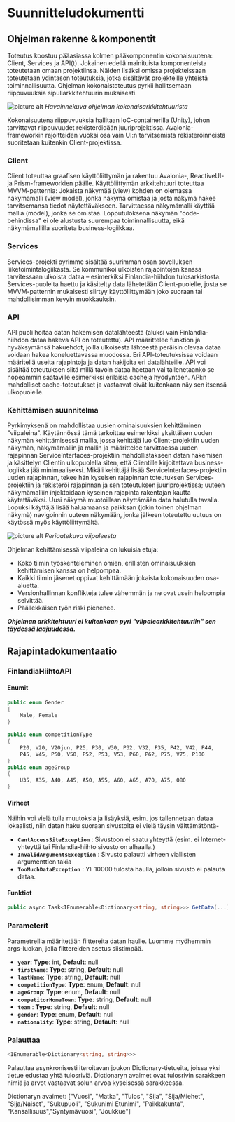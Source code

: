 # Suunnitteludokumentti #


## Ohjelman rakenne & komponentit ##
Toteutus koostuu pääasiassa kolmen pääkomponentin kokonaisuutena: Client, Services ja API(t). Jokainen edellä mainituista komponenteista toteutetaan omaan projektiinsa. Näiden lisäksi omissa projekteissaan toteutetaan ydintason toteutuksia, jotka sisältävät projekteille yhteistä toiminnallisuutta. Ohjelman kokonaistoteutus pyrkii hallitsemaan riippuvuuksia sipuliarkkitehtuurin mukaisesti.


![picture alt](https://i.imgur.com/bnjs88p.png)
_Havainnekuva ohjelman kokonaisarkkitehtuurista_


Kokonaisuutena riippuvuuksia hallitaan IoC-containerilla (Unity), johon tarvittavat riippuvuudet rekisteröidään juuriprojektissa. Avalonia-frameworkin rajoitteiden vuoksi osa vain UI:n tarvitsemista rekisteröinneistä suoritetaan kuitenkin Client-projektissa.

### Client ###
Client toteuttaa graafisen käyttöliittymän ja rakentuu Avalonia-, ReactiveUI- ja Prism-frameworkien päälle. Käyttöliittymän arkkitehtuuri toteuttaa MVVM-patternia: Jokaista näkymää (view) kohden on olemassa näkymämalli (view model), jonka näkymä omistaa ja josta näkymä hakee tarvitsemansa tiedot näytettäväkseen. Tarvittaessa näkymämalli käyttää mallia (model), jonka se omistaa. Lopputuloksena näkymän "code-behindissa" ei ole alustusta suurempaa toiminnallisuutta, eikä näkymämallilla suoriteta business-logiikkaa.

### Services ###
Services-projekti pyrimme sisältää suurimman osan sovelluksen liiketoimintalogiikasta. Se kommunikoi ulkoisten rajapintojen kanssa tarvitessaan ulkoista dataa – esimerkiksi Finlandia-hiihdon tulosarkistosta. Services-puolelta haettu ja käsitelty data lähetetään Client-puolelle, josta se MVVM-patternin mukaisesti siirtyy käyttöliittymään joko suoraan tai mahdollisimman kevyin muokkauksin.

### API ###
API puoli hoitaa datan hakemisen datalähteestä (aluksi vain Finlandia-hiihdon dataa hakeva API on toteutettu). API määrittelee funktion ja hyväksymänsä hakuehdot, joilla ulkoisesta lähteestä peräisin olevaa dataa voidaan hakea koneluettavassa muodossa. Eri API-toteutuksissa voidaan määritellä useita rajapintoja ja datan hakijoita eri datalähteille. API voi sisältää toteutuksen siitä millä tavoin dataa haetaan vai tallenetaanko se nopeammin saataville esimerkiksi erilaisia cacheja hyödyntäen. API:n mahdolliset cache-toteutukset ja vastaavat eivät kuitenkaan näy sen itsensä ulkopuolelle.

### Kehittämisen suunnitelma ###
Pyrkimyksenä on mahdollistaa uusien ominaisuuksien kehittäminen "viipaleina". Käytännössä tämä tarkoittaa esimerkiksi yksittäisen uuden näkymän kehittämisessä mallia, jossa kehittäjä luo Client-projektiin uuden näkymän, näkymämallin ja mallin ja määrittelee tarvittaessa uuden rajapinnan ServiceInterfaces-projektiin mahdollistakseen datan hakemisen ja käsittelyn Clientin ulkopuolella siten, että Clientille kirjoitettava business-logiikka jää minimaaliseksi. Mikäli kehittäjä lisää ServiceInterfaces-projektiin uuden rajapinnan, tekee hän kyseisen rajapinnan toteutuksen Services-projektiin ja rekisteröi rajapinnan ja sen toteutuksen juuriprojektissa; uuteen näkymämalliin injektoidaan kyseinen rajapinta rakentajan kautta käytettäväksi. Uusi näkymä muotoillaan näyttämään data halutulla tavalla. Lopuksi käyttäjä lisää haluamaansa paikksan (jokin toinen ohjelman näkymä) navigoinnin uuteen näkymään, jonka jälkeen toteutettu uutuus on käytössä myös käyttöliittymältä.


![picture alt](https://jimmybogardsblog.blob.core.windows.net/jimmybogardsblog/3/2018/Picture0030.png)
_Periaatekuva viipaleesta_


Ohjelman kehittämisessä viipaleina on lukuisia etuja:
* Koko tiimin työskenteleminen omien, erillisten ominaisuuksien kehittämisen kanssa on helpompaa.
* Kaikki tiimin jäsenet oppivat kehittämään jokaista kokonaisuuden osa-aluetta.
* Versionhallinnan konflikteja tulee vähemmän ja ne ovat usein helpompia selvittää.
* Päällekkäisen työn riski pienenee.

***Ohjelman arkkitehtuuri ei kuitenkaan pyri "viipalearkkitehtuuriin" sen täydessä laajuudessa.***

## Rajapintadokumentaatio ##

### FinlandiaHiihtoAPI ###

#### Enumit ####

```csharp
public enum Gender
{
	Male, Female
}

public enum competitionType 
{
	P20, V20, V20jun, P25, P30, V30, P32, V32, P35, P42, V42, P44,
	P45, V45, P50, V50, P52, P53, V53, P60, P62, P75, V75, P100
}
public enum ageGroup
{
	U35, A35, A40, A45, A50, A55, A60, A65, A70, A75, O80
}
```

#### Virheet ####
Näihin voi vielä tulla muutoksia ja lisäyksiä, esim. jos tallennetaan dataa lokaalisti, niin datan haku suoraan sivustolta ei vielä täysin välttämätöntä-
- **`CantAccessSiteException`** : Sivustoon ei saatu yhteyttä (esim. ei Internet-yhteyttä tai Finlandia-hiihto sivusto on alhaalla.)
- **`InvalidArgumentsException`** : Sivusto palautti virheen viallisten argumenttien takia
- **`TooMuchDataException`** : Yli 10000 tulosta haulla, jolloin sivusto ei palauta dataa.

#### Funktiot
```csharp
public async Task<IEnumerable<Dictionary<string, string>>> GetData(...)
```
### Parameterit ###
Parametreilla määritetään filttereita datan haulle.
Luomme myöhemmin args-luokan, jolla filttereiden asetus siistimpää.
- **`year`**:  **Type**: int, **Default**: null
-  **`firstName`**:  **Type**: string,  **Default**: null
- **`lastName`**: **Type**: string, **Default**: null
- **`competitionType`**: **Type**: enum, **Default**: null
- **`ageGroup`**: **Type**: enum, **Default**: null
-  **`competitorHomeTown`**: **Type**: string, **Default**: null
-  **`team`** : **Type**: string, **Default**: null
- **`gender`**: **Type**: enum, **Default**: null
- **`nationality`**: **Type**: string, **Default**: null

### Palauttaa ###
```csharp
<IEnumerable<Dictionary<string, string>>>
```

Palauttaa asynkronisesti iteroitavan joukon Dictionary-tietueita, joissa yksi tietue edustaa yhtä tulosriviä. Dictionaryn avaimet ovat tulosrivin sarakkeen nimiä ja arvot vastaavat solun arvoa kyseisessä sarakkeessa.

Dictionaryn avaimet:
["Vuosi", "Matka", "Tulos", "Sija", "Sija/Miehet", "Sija/Naiset", "Sukupuoli", "Sukunimi Etunimi", "Paikkakunta", "Kansallisuus","Syntymävuosi", "Joukkue"]

